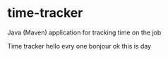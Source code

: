 # time-tracker
Java (Maven) application for tracking time on the job

Time tracker
hello evry one
bonjour
ok this is day
